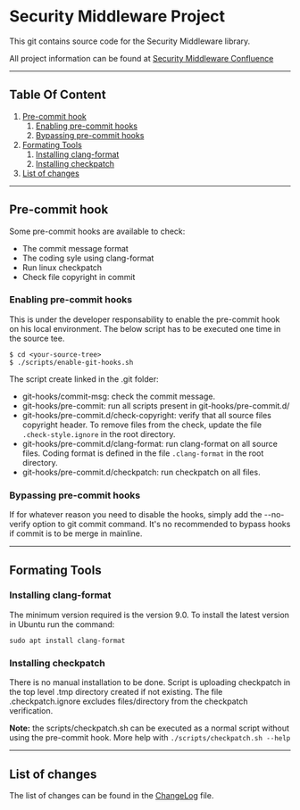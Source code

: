 # Security Middleware Project

This git contains source code for the Security Middleware library.

All project information can be found at
[Security Middleware Confluence](https://confluence.sw.nxp.com/display/EPSTEC/Security+Middleware)


----

## Table Of Content

1. [Pre-commit hook](#pre-commit-hook)
   1. [Enabling pre-commit hooks](#enabling-pre-commit-hooks)
   2. [Bypassing pre-commit hooks](#bypassing-pre-commit-hooks)
2. [Formating Tools](#formating-tools)
   1. [Installing clang-format](#installing-clang-format)
   2. [Installing checkpatch](#installing-checkpatch)
3. [List of changes](#list-of-changes)

----

## Pre-commit hook
Some pre-commit hooks are available to check:
* The commit message format
* The coding syle using clang-format
* Run linux checkpatch
* Check file copyright in commit

### Enabling pre-commit hooks
This is under the developer responsability to enable the pre-commit hook on
his local environment. The below script has to be executed one time in the
source tee.

```
$ cd <your-source-tree>
$ ./scripts/enable-git-hooks.sh
```

The script create linked in the .git folder:
* git-hooks/commit-msg: check the commit message.
* git-hooks/pre-commit: run all scripts present in git-hooks/pre-commit.d/
* git-hooks/pre-commit.d/check-copyright: verify that all source files
    copyright header. To remove files from the check, update the file
    `.check-style.ignore` in the root directory.
* git-hooks/pre-commit.d/clang-format: run clang-format on all source files.
    Coding format is defined in the file `.clang-format` in the root directory.
* git-hooks/pre-commit.d/checkpatch: run checkpatch on all files.

### Bypassing pre-commit hooks
If for whatever reason you need to disable the hooks, simply add the
--no-verify option to git commit command.
It's no recommended to bypass hooks if commit is to be merge in mainline.

___

## Formating Tools

### Installing clang-format
The minimum version required is the version 9.0.
To install the latest version in Ubuntu run the command:

```
sudo apt install clang-format
```

### Installing checkpatch
There is no manual installation to be done. Script is uploading checkpatch in
the top level .tmp directory created if not existing.
The file .checkpatch.ignore excludes files/directory from the checkpatch
verification.

**Note:** the scripts/checkpatch.sh can be executed as a normal script without
using the pre-commit hook.
More help with `./scripts/checkpatch.sh --help`

___

## List of changes
The list of changes can be found in the [ChangeLog](./CHANGELOG.md) file.

